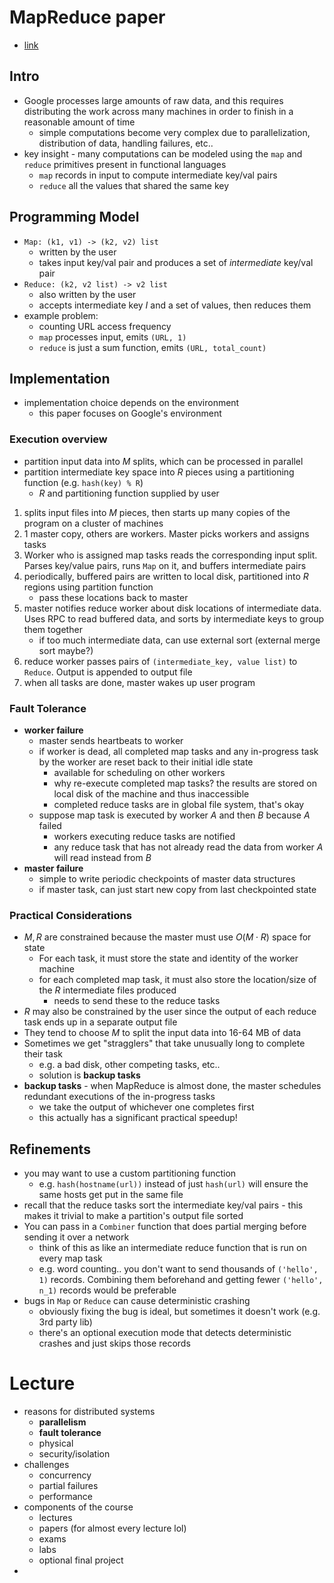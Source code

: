 # MapReduce paper

* [link](http://nil.csail.mit.edu/6.824/2020/papers/mapreduce.pdf)

## Intro

* Google processes large amounts of raw data, and this requires distributing the work across many machines in order to finish in a reasonable amount of time
  * simple computations become very complex due to parallelization, distribution of data, handling failures, etc..
* key insight - many computations can be modeled using the `map` and `reduce` primitives present in functional languages
  * `map` records in input to compute intermediate key/val pairs
  * `reduce` all the values that shared the same key

## Programming Model

* `Map: (k1, v1) -> (k2, v2) list`
  * written by the user
  * takes input key/val pair and produces a set of *intermediate* key/val pair
* `Reduce: (k2, v2 list) -> v2 list` 
  * also written by the user
  * accepts intermediate key $I$ and a set of values, then reduces them
* example problem:
  * counting URL access frequency
  * `map` processes input, emits `(URL, 1)`
  * `reduce` is just a sum function, emits `(URL, total_count)`

## Implementation

* implementation choice depends on the environment
  * this paper focuses on Google's environment

### Execution overview

* partition input data into $M$ splits, which can be processed in parallel
* partition intermediate key space into $R$ pieces using a partitioning function (e.g. `hash(key) % R`)
  * $R$ and partitioning function supplied by user

1. splits input files into $M$ pieces, then starts up many copies of the program on a cluster of machines
2. 1 master copy, others are workers. Master picks workers and assigns tasks
3. Worker who is assigned map tasks reads the corresponding input split. Parses key/value pairs, runs `Map` on it, and buffers intermediate pairs
4. periodically, buffered pairs are written to local disk, partitioned into $R$ regions using partition function
   * pass these locations back to master
5. master notifies reduce worker about disk locations of intermediate data. Uses RPC to read buffered data, and sorts by intermediate keys to group them together
   * if too much intermediate data, can use external sort (external merge sort maybe?)
6. reduce worker passes pairs of `(intermediate_key, value list)` to `Reduce`. Output is appended to output file
7. when all tasks are done, master wakes up user program

### Fault Tolerance

* **worker failure**
  * master sends heartbeats to worker
  * if worker is dead, all completed map tasks and any in-progress task by the worker are reset back to their initial idle state
    * available for scheduling on other workers
    * why re-execute completed map tasks? the results are stored on local disk of the machine and thus inaccessible
    * completed reduce tasks are in global file system, that's okay
  * suppose map task is executed by worker $A$ and then $B$ because $A$ failed
    * workers executing reduce tasks are notified
    * any reduce task that has not already read the data from worker $A$ will read instead from $B$
* **master failure**
  * simple to write periodic checkpoints of master data structures
  * if master task, can just start new copy from last checkpointed state

### Practical Considerations

* $M,R$ are constrained because the master must use $O(M \cdot R)$ space for state
  * For each task, it must store the state and identity of the worker machine
  * for each completed map task, it must also store the location/size of the $R$ intermediate files produced
    * needs to send these to the reduce tasks
* $R$ may also be constrained by the user since the output of each reduce task ends up in a separate output file
* They tend to choose $M$ to split the input data into 16-64 MB of data
* Sometimes we get "stragglers" that take unusually long to complete their task
  * e.g. a bad disk, other competing tasks, etc..
  * solution is **backup tasks**
* **backup tasks** - when MapReduce is almost done, the master schedules redundant executions of the in-progress tasks
  * we take the output of whichever one completes first
  * this actually has a significant practical speedup!

## Refinements

* you may want to use a custom partitioning function
  * e.g. `hash(hostname(url))` instead of just `hash(url)` will ensure the same hosts get put in the same file
* recall that the reduce tasks sort the intermediate key/val pairs - this makes it trivial to make a partition's output file sorted
* You can pass in a `Combiner` function that does partial merging before sending it over a network
  * think of this as like an intermediate reduce function that is run on every map task
  * e.g. word counting.. you don't want to send thousands of `('hello', 1)` records. Combining them beforehand and getting fewer `('hello', n_1)` records would be preferable
* bugs in `Map` or `Reduce` can cause deterministic crashing
  * obviously fixing the bug is ideal, but sometimes it doesn't work (e.g. 3rd party lib)
  * there's an optional execution mode that detects deterministic crashes and just skips those records

# Lecture

* reasons for distributed systems
  * **parallelism**
  * **fault tolerance**
  * physical
  * security/isolation
* challenges
  * concurrency
  * partial failures
  * performance
* components of the course
  * lectures
  * papers (for almost every lecture lol)
  * exams
  * labs
  * optional final project
* 